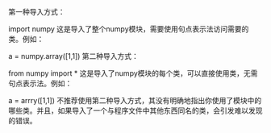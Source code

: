 第一种导入方式：

import numpy
这是导入了整个numpy模块，需要使用句点表示法访问需要的类。例如：

a = numpy.array([1,1])
第二种导入方式：

from numpy import *
这是导入了numpy模块的每个类，可以直接使用类，无需句点表示法。例如：

a = arrry([1,1])
不推荐使用第二种导入方式，其没有明确地指出你使用了模块中的哪些类。并且，如果导入了一个与程序文件中其他东西同名的类，会引发难以发现的错误。

